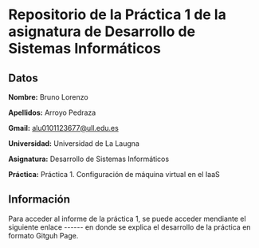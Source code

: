 # Repositorio de la Práctica 1 de la asignatura de Desarrollo de Sistemas Informáticos
## Datos
  **Nombre:** Bruno Lorenzo
  
  **Apellidos:** Arroyo Pedraza
  
  **Gmail:** alu0101123677@ull.edu.es
  
  **Universidad:** Universidad de La Laugna
  
  **Asignatura:** Desarrollo de Sistemas Informáticos
  
  **Práctica:** Práctica 1. Configuración de máquina virtual en el IaaS

## Información

Para acceder al informe de la práctica 1, se puede acceder mendiante el siguiente enlace ------ en donde se explica el desarrollo de la práctica en formato Gitguh Page.
